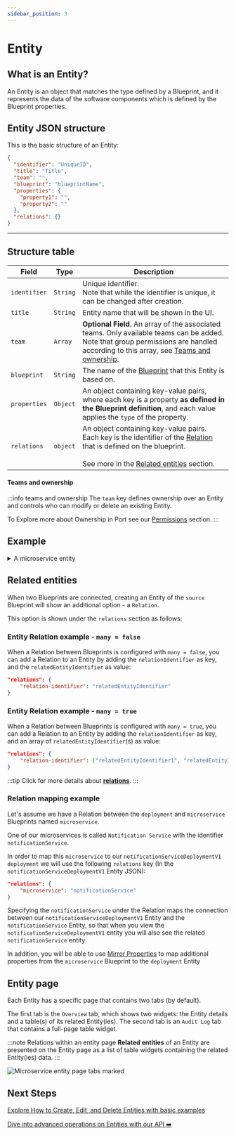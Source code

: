 ```yaml
---
sidebar_position: 3
---
```


# Entity

## What is an Entity?

An Entity is an object that matches the type defined by a Blueprint, and it represents the data of the software components which is defined by the Blueprint properties.

## Entity JSON structure

This is the basic structure of an Entity:

```json showLineNumbers
{
  "identifier": "UniqueID",
  "title": "Title",
  "team": "",
  "blueprint": "blueprintName",
  "properties": {
    "property1": "",
    "property2": ""
  },
  "relations": {}
}
```

---

## Structure table

| Field        | Type     | Description                                                                                                                                                                                                                   |
| ------------ | -------- | ----------------------------------------------------------------------------------------------------------------------------------------------------------------------------------------------------------------------------- |
| `identifier` | `String` | Unique identifier. <br /> Note that while the identifier is unique, it can be changed after creation.                                                                                                                         |
| `title`      | `String` | Entity name that will be shown in the UI.                                                                                                                                                                                     |
| `team`       | `Array`  | **Optional Field.** An array of the associated teams. Only available teams can be added. <br /> Note that group permissions are handled according to this array, see [Teams and ownership](#teams-and-ownership).             |
| `blueprint`  | `String` | The name of the [Blueprint](../blueprint/blueprint.md) that this Entity is based on.                                                                                                                                          |
| `properties` | `Object` | An object containing key-value pairs, where each key is a property **as defined in the Blueprint definition**, and each value applies the `type` of the property.                                                             |
| `relations`  | `object` | An object containing key-value pairs.<br /> Each key is the identifier of the [Relation](../relation/relation.md) that is defined on the blueprint.<br /><br />See more in the [Related entities](#related-entities) section. |

#### Teams and ownership

:::info teams and ownership
The `team` key defines ownership over an Entity and controls who can modify or delete an existing Entity.

To Explore more about Ownership in Port see our [Permissions](../role-based-access-control/permissions-controls.md) section.
:::

## Example

<details>
<summary> A microservice entity </summary>
In this example, you can see how a `microservice` Entity is defined:

```json showLineNumbers
{
  "identifier": "my-service",
  "title": "My Service",
  "team": "Infra",
  "blueprint": "microservice",
  "properties": {
    "repo-link": "https://github.com/port-labs/my-service",
    "health-status": "Ready"
  },
  "relations": {}
}
```

:::note
This Entity is based on the following Blueprint definition, where the `repo-link` is mandatory.

```json showLineNumbers
{
    "identifier": "microservice",
    "title": "microservice",
    "icon": "Microservice",
    "formulaProperties": {},
    "calculationProperties": {},
    "schema": {
        "properties": {
            "repo-link": {
                "type": "string",
                "format": "url"
                "title": "Repo URL"
            },
            "health-status": {
                "type": "string",
                "enum": [
                        "Ready",
                        "Down"
                ],
                "title": "Service Health Status"
            }
        },
        "required": [
            "repo-link"
        ]
    }
}
```

:::

</details>

## Related entities

When two Blueprints are connected, creating an Entity of the `source` Blueprint will show an additional option - a `Relation`.

This option is shown under the `relations` section as follows:

### Entity Relation example - `many = false`

When a Relation between Blueprints is configured with `many = false`, you can add a Relation to an Entity by adding the `relationIdentifier` as key, and the `relatedEntityIdentifier` as value:

```json showLineNumbers
"relations": {
    "relation-identifier": "relatedEntityIdentifier"
}
```

### Entity Relation example - `many = true`

When a Relation between Blueprints is configured with `many = true`, you can add a Relation to an Entity by adding the `relationIdentifier` as key, and an array of `relatedEntityIdentifier`(s) as value:

```json showLineNumbers
"relations": {
    "relation-identifier": ["relatedEntityIdentifier1", "relatedEntityIdentifier2"]
}
```

:::tip
Click for more details about [**relations**](../relation/relation.md).
:::

### Relation mapping example

Let's assume we have a Relation between the `deployment` and `microservice` Blueprints named `microservice`.

One of our microservices is called `Notification Service` with the identifier `notificationService`.

In order to map this `microservice` to our `notificationServiceDeploymentV1` `deployment` we will use the following `relations` key (In the `notificationServiceDeploymentV1` Entity JSON):

```json showLineNumbers
"relations": {
    "microservice": "notificationService"
}
```

Specifying the `notificationService` under the Relation maps the connection between our `notificationServiceDeploymentV1` Entity and the `notificationService` Entity, so that when you view the `notificationServiceDeploymentV1` entity you will also see the related `notificationService` entity.

In addition, you will be able to use [Mirror Properties](../mirror-properties.md) to map additional properties from the `microservice` Blueprint to the `deployment` Entity

## Entity page

Each Entity has a specific page that contains two tabs (by default).

The first tab is the `Overview` tab, which shows two widgets: the Entity details and a table(s) of its related Entity(ies). The second tab is an `Audit Log` tab that contains a full-page table widget.

:::note Relations within an entity page
**Related entities** of an Entity are presented on the Entity page as a list of table widgets containing the related Entity(ies) data.
:::

![Microservice entity page tabs marked](../../../static/img/platform-overview/port-components/pages/MicroserviceEntityPage.png)

## Next Steps

[Explore How to Create, Edit, and Delete Entities with basic examples](./tutorial)

[Dive into advanced operations on Entities with our API ➡️ ](../../api-providers/rest.md)
